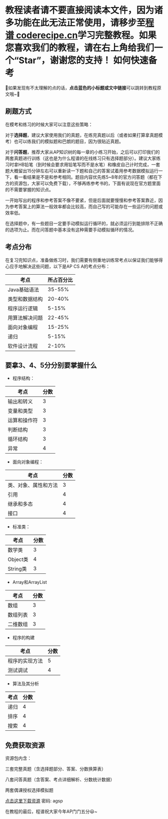 <notice>教程读者请不要直接阅读本文件，因为诸多功能在此无法正常使用，请移步至[程谱 coderecipe.cn](https://coderecipe.cn/learn/6)学习完整教程。如果您喜欢我们的教程，请在右上角给我们一个“Star”，谢谢您的支持！</notice>
如何快速备考
======

🌟如果发现有不太理解的点的话，**点击蓝色的小标题或文中链接**可以跳转到教程原文哦~🌟

刷题方式
------
在模考和练习的时候大家可以注意这些策略：

对于**选择题**，建议大家使用我们的真题，在练完真题以后（或者如果打算拿真题模考）也可以练我们的模拟题和巴朗的题目，因为很贴近真题。

对于**问答题**，推荐大家从AP知识树的每一章的小练习开始，之后可以打印我们的两套真题进行训练（这也是为什么程谱的在线练习只有选择题部分）。建议大家练习时拿HB铅笔（到时候会要求用铅笔写而不是水笔）和橡皮自己计时完成，一套题大概留出15分钟左右可以重新读一下题和自己的答案试着用参考数据模拟运行一下，看一看结果是不是和参考相同。题目内容优先练5~8年的官方问答题（都在下方的资源包，大家可以免费下载），不够再练参考书的，下面有说现在官方题里面的不需要掌握的知识点。

一开始写出的程序和参考答案不像不要紧，但是后面就要慢慢和参考答案靠近，因为参考答案上的算法一般效率都会比较高，而自己写的可能存在一些运行的问题或效率低。

在选择题中，有一些题目一定要手动模拟运行循环的，就必须运行到能排除不正确的选项为止。而在问答题中基本没有这种需要手动模拟循环的情况。

考点分布
------

在复习完知识点，准备做练习时，我们需要有侧重地训练常考点以保证我们能够得心应手地解决这些问题，以下是AP CS A的考点分布：

| 考点 | 所占百分比 |
| - | - |
| Java基础语法 | 35-55% |
| 类型和数据结构 | 20-40% |
| 程序运行逻辑 | 5-15% |
| 用算法解决问题 | 22-45% |
| 面向对象编程 | 15-25% |
| 递归 | 5-15% |
| 软件设计流程 | 2-10% |

要拿3、4、5分分别要掌握什么
------
* 程序结构：

| 考点 | 分数 |
| - | - |
| 输出和转义 | 3 |
| 变量和类型 | 3 |
| 运算和操作符 | 3 |
| 判断结构 | 3 |
| 循环结构 | 3 |
| 异常 | 4 |

* 面向对象编程：

| 考点 | 分数 |
| - | - |
| 类、对象、属性和方法 | 3 |
| 引用 | 4 |
| 继承和多态 | 4 |
| 接口 | 4 |

* 标准类：

| 考点 | 分数 |
| - | - |
| 数学类 | 3 |
| Object类 | 4 |
| String类 | 3 |

* Array和ArrayList

| 考点 | 分数 |
| - | - |
| 数组 | 3 |
| 数组列表 | 3 |
| 二维数组 | 3 |

* 程序的构建

| 考点 | 分数 |
| - | - |
| 程序的实现方法 | 5 |
| 测试调试 | 4 |

* 算法及其分析

| 考点 | 分数 |
| - | - |
| 递归 | 4 |
| 排序 | 4 |
| 搜索 | 4 |

免费获取资源
------

资源包内含：

三套完整真题（含选择题部分、答案、分数换算表）

八套问答真题（含答案、考点详细解析、分数统计数据）

两套偶课授权选择模拟题

[点击这里下载资源](https://pan.baidu.com/s/1VxGsBiGlfvWjPKzUz-kr0w) 密码: agsp

在教程的最后，程谱祝大家今年AP门门五分😃~
